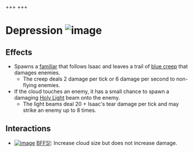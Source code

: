 +++
+++

 # Depression ![image](/image/Depression.png) 

Effects
---------


* Spawns a [familiar](/wiki/Familiar "Familiar") that follows Isaac and leaves a trail of [blue creep](/wiki/Blue_creep "Blue creep") that damages enemies.
	+ The creep deals 2 damage per tick or 6 damage per second to non-flying enemies.
* If the cloud touches an enemy, it has a small chance to spawn a damaging [Holy Light](/wiki/Holy_Light "Holy Light") beam onto the enemy.
	+ The light beams deal 20 + Isaac's tear damage per tick and may strike an enemy up to 8 times.


Interactions
--------------


* [![image](/image/BFFS!.png)](/wiki/BFFS! "BFFS!") [BFFS!](/wiki/BFFS! "BFFS!"): Increase cloud size but does not increase damage.


